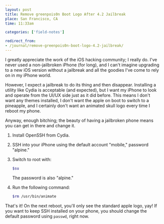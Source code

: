 ```yaml
---
layout: post
title: Remove greenpois0n Boot Logo After 4.2 Jailbreak
place: San Francisco, CA
time: 11:33am

categories: ['field-notes']

redirect_from:
- /journal/remove-greenpois0n-boot-logo-4.2-jailbreak/
---
```


I greatly appreciate the work of the iOS hacking community; I really do. I've never used a non-jailbroken iPhone (for long), and I can't imagine upgrading to a new iOS version without a jailbreak and all the goodies I've come to rely on in my iPhone world.

However, I expect a jailbreak to do its thing and then disappear. Installing a utility like Cydia is acceptable (and expected), but I want my iPhone to look and operate from the UI/UX side just as it did before. This means I don't want any themes installed, I don't want the apple on boot to switch to a pineapple, and I certainly don't want an animated skull logo every time I reboot my phone.

Anyway, enough bitching; the beauty of having a jailbroken phone means you can get in there and change it.

1. Install OpenSSH from Cydia.
2. SSH into your iPhone using the default account "mobile," password "alpine."
3. Switch to root with:

    ```sh
    $su
    ```

    The password is also "alpine."
4. Run the following command:

    ```sh
    $rm /usr/bin/animate
    ```

That's it! On the next reboot, you'll only see the standard apple logo, yay! If you want to keep SSH installed on your phone, you should change the default password using `passwd`, right now.